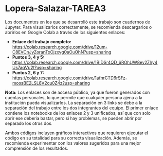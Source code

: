 # Lopera-Salazar-TAREA3

Los documentos en los que se desarrolló este trabajo son cuadernos de Jupyter. Para visualizarlos correctamente, se recomienda descargarlos o abrirlos en Google Colab a través de los siguientes enlaces:  

- **Enlace del trabajo completo:** https://colab.research.google.com/drive/12um-C8EVCnJyZoranTxOjzxvg0aOuOhN?usp=sharing
- **Puntos 3, 4 y 5:** https://colab.research.google.com/drive/1BIDSr4QD_6ROhUW8ev2Zhy4Us7aqVu2t?usp=sharing  
- **Puntos 2, 6 y 7:** https://colab.research.google.com/drive/1afnrCTD6rSFz-moosBE2LSL8V2cu0Z4z?usp=sharing

**Nota:** Los enlaces son de acceso público, ya que fueron generados con cuentas personales, lo que permite que cualquier persona ajena a la institución pueda visualizarlos. La separación en 3 links se debe a la separación del trabajo entre los dos integrantes del equipo. El primer enlace contiene los notebooks de los enlaces 2 y 3 unificados, así que con solo abrir ese debería bastar, pero si hay problemas, se pueden abrir por separado los otros dos. 

Ambos códigos incluyen gráficos interactivos que requieren ejecutar el código en su totalidad para su correcta visualización. Además, se recomienda experimentar con los valores sugeridos para una mejor comprensión de los resultados.

